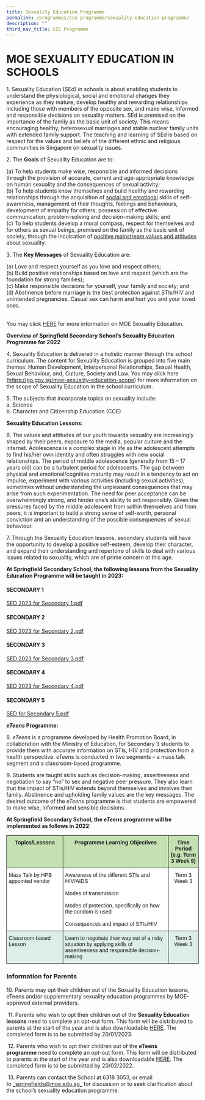 ```yaml
---
title: Sexuality Education Programme
permalink: /programmes/cce-programme/sexuality-education-programme/
description: ""
third_nav_title: CCE Programme
---
```

# **MOE SEXUALITY EDUCATION IN SCHOOLS**

1\. Sexuality Education (SEd) in schools is about enabling students to understand the physiological, social and emotional changes they experience as they mature, develop healthy and rewarding relationships including those with members of the opposite sex, and make wise, informed and responsible decisions on sexuality matters. SEd is premised on the importance of the family as the basic unit of society. This means encouraging healthy, heterosexual marriages and stable nuclear family units with extended family support. The teaching and learning of SEd is based on respect for the values and beliefs of the different ethnic and religious communities in Singapore on sexuality issues.

  
2\. The **Goals** of Sexuality Education are to:

(a)	To help students make wise, responsible and informed decisions through the provision of accurate, current and age-appropriate knowledge on human sexuality and the consequences of sexual activity;
<br>(b)	To help students know themselves and build healthy and rewarding relationships through the acquisition of <u>social and emotional</u> skills of self-awareness, management of their thoughts, feelings and behaviours, development of empathy for others, possession of effective communication, problem-solving and decision-making skills; and
<br>(c)	To help students develop a moral compass, respect for themselves and for others as sexual beings, premised on the family as the basic unit of society, through the inculcation of <u>positive mainstream values and attitudes</u> about sexuality. 


  
3\. The **Key Messages** of Sexuality Education are:

(a)	Love and respect yourself as you love and respect others;
<br>(b)	Build positive relationships based on love and respect (which are the foundation for strong families);
<br>(c)	Make responsible decisions for yourself, your family and society; and
<br>(d)	Abstinence before marriage is the best protection against STIs/HIV and unintended pregnancies. Casual sex can harm and hurt you and your loved ones.
  
   
You may click [HERE](https://www.moe.gov.sg/education-in-sg/our-programmes/sexuality-education) for more information on MOE Sexuality Education.

  

 **Overview of Springfield Secondary School’s Sexuality Education Programme for 2022**

4\. Sexuality Education is delivered in a holistic manner through the school curriculum. The content for Sexuality Education is grouped into five main themes: Human Development, Interpersonal Relationships, Sexual Health, Sexual Behaviour, and, Culture, Society and Law. You may click here (https://go.gov.sg/moe-sexuality-education-scope) for more information on the scope of Sexuality Education in the school curriculum.

  
5\. The subjects that incorporate topics on sexuality include:  
a.  Science  
b. Character and Citizenship Education (CCE)

  

**Sexuality Education Lessons:** 

6\. The values and attitudes of our youth towards sexuality are increasingly shaped by their peers, exposure to the media, popular culture and the internet. Adolescence is a complex stage in life as the adolescent attempts to find his/her own identity and often struggles with new social relationships. The period of middle adolescence (generally from 15 – 17 years old) can be a turbulent period for adolescents. The gap between physical and emotional/cognitive maturity may result in a tendency to act on impulse, experiment with various activities (including sexual activities), sometimes without understanding the unpleasant consequences that may arise from such experimentation. The need for peer acceptance can be overwhelmingly strong, and hinder one’s ability to act responsibly.  Given the pressures faced by the middle adolescent from within themselves and from peers, it is important to build a strong sense of self-worth, personal conviction and an understanding of the possible consequences of sexual behaviour. 

  
7\. Through the Sexuality Education lessons, secondary students will have the opportunity to develop a positive self-esteem, develop their character, and expand their understanding and repertoire of skills to deal with various issues related to sexuality, which are of prime concern at this age. 

**At Springfield Secondary School, the following lessons from the Sexuality Education Programme will be taught in 2023:**



#### **SECONDARY 1**  

[SED 2023 for Secondary 1.pdf](/files/SED%202023_Sec%201.pdf)

#### **SECONDARY 2** 
[SED 2023 for Secondary 2.pdf](/files/SED%202023_Sec%202.pdf)

#### **SECONDARY 3** 
[SED 2023 for Secondary 3.pdf](/files/SED%202023_Sec%203.pdf)

#### **SECONDARY 4** 
[SED 2023 for Secondary 4.pdf](/files/SED%202023_Sec%204.pdf)

#### **SECONDARY 5** 
[SED for Secondary 5.pdf](/files/SED%202023_Sec%205.pdf)



**_eTeens_ Programme:**

8. _eTeens_ is a programme developed by Health Promotion Board, in collaboration with the Ministry of Education, for Secondary 3 students to provide them with accurate information on STIs, HIV and protection from a health perspective. _eTeens_ is conducted in two segments – a mass talk segment and a classroom-based programme.

9\. Students are taught skills such as decision-making, assertiveness and negotiation to say “no” to sex and negative peer pressure. They also learn that the impact of STIs/HIV extends beyond themselves and involves their family. Abstinence and upholding family values are the key messages. The desired outcome of the _eTeens_ programme is that students are empowered to make wise, informed and sensible decisions.


**At Springfield Secondary School, the _eTeens_ programme will be implemented as follows in 2022:**

<table style="border-collapse:collapse;border-spacing:0" class="tg"><thead><tr><th style="background-color:#C5E0B3;border-color:black;border-style:solid;border-width:1px;font-family:Arial, sans-serif;font-size:14px;font-weight:bold;overflow:hidden;padding:10px 5px;text-align:center;vertical-align:top;word-break:normal">Topics/Lessons</th><th style="background-color:#C5E0B3;border-color:black;border-style:solid;border-width:1px;font-family:Arial, sans-serif;font-size:14px;font-weight:bold;overflow:hidden;padding:10px 5px;text-align:center;vertical-align:top;word-break:normal">Programme Learning Objectives</th><th style="background-color:#C5E0B3;border-color:black;border-style:solid;border-width:1px;font-family:Arial, sans-serif;font-size:14px;font-weight:bold;overflow:hidden;padding:10px 5px;text-align:center;vertical-align:top;word-break:normal">Time Period<br>(e.g. Term 3 Week 9)</th></tr></thead><tbody><tr><td style="background-color:#ffffff;border-color:black;border-style:solid;border-width:1px;font-family:Arial, sans-serif;font-size:14px;overflow:hidden;padding:10px 5px;text-align:left;vertical-align:top;word-break:normal">Mass Talk by HPB appointed vendor </td><td style="background-color:#ffffff;border-color:black;border-style:solid;border-width:1px;font-family:Arial, sans-serif;font-size:14px;overflow:hidden;padding:10px 5px;text-align:left;vertical-align:top;word-break:normal">Awareness of the different STIs and HIV/AIDS<br><br>Modes of transmission<br><br>Modes of protection, specifically on how the condom is used<br><br>Consequences and impact of STIs/HIV</td><td style="background-color:#ffffff;border-color:black;border-style:solid;border-width:1px;font-family:Arial, sans-serif;font-size:14px;overflow:hidden;padding:10px 5px;text-align:center;vertical-align:top;word-break:normal">Term 3 Week 3<br></td></tr><tr><td style="background-color:#DDEEE9;border-color:black;border-style:solid;border-width:1px;font-family:Arial, sans-serif;font-size:14px;overflow:hidden;padding:10px 5px;text-align:left;vertical-align:top;word-break:normal">Classroom-based Lesson</td><td style="background-color:#DDEEE9;border-color:black;border-style:solid;border-width:1px;font-family:Arial, sans-serif;font-size:14px;overflow:hidden;padding:10px 5px;text-align:left;vertical-align:top;word-break:normal">Learn to negotiate their way out of a risky situation by applying skills of assertiveness and responsible decision-making</td><td style="background-color:#DDEEE9;border-color:black;border-style:solid;border-width:1px;font-family:Arial, sans-serif;font-size:14px;overflow:hidden;padding:10px 5px;text-align:center;vertical-align:top;word-break:normal">Term 3 Week 3<br></td></tr></tbody></table>

### Information for Parents

10\. Parents may opt their children out of the Sexuality Education lessons, eTeens and/or supplementary sexuality education programmes by MOE-approved external providers.  

 11\. Parents who wish to opt their children out of the **Sexuality Education lessons** need to complete an opt-out form. This form will be distributed to parents at the start of the year and is also downloadable [HERE](https://form.gov.sg/63bf8d3cd9fa4500127653be). The completed form is to be submitted by 20/01/2023.  
 
 12\. Parents who wish to opt their children out of the **eTeens programme** need to complete an opt-out form. This form will be distributed to parents at the start of the year and is also downloadable [HERE](https://form.gov.sg/63bf8ce419e9eb0012edd780). The completed form is to be submitted by 20/02/2022.  
 
 13\. Parents can contact the School at 6318 3053, or email to [_springfields@moe.edu.sg_](mailto:springfields@moe.edu.sg) for discussion or to seek clarification about the school’s sexuality education programme.